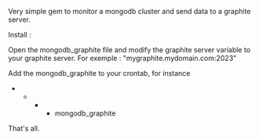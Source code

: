 Very simple gem to monitor a mongodb cluster and send data to a graphite server.

Install :

Open the mongodb_graphite file and modify the graphite server variable to your graphite server. For exemple : "mygraphite.mydomain.com:2023"

Add the mongodb_graphite to your crontab, for instance
* * * * mongodb_graphite


That's all.

